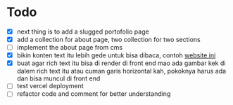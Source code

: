# Todo

- [x] next thing is to add a slugged portofolio page
- [x] add a collection for about page, two collection for two sections
- [ ] implement the about page from cms
- [x] bikin konten text itu lebih gede untuk bisa dibaca, contoh [website ini](https://techcrunch.com/)
- [x] buat agar rich text itu bisa di render di front end mao ada gambar kek di dalem rich text itu atau cuman garis horizontal kah, pokoknya harus ada dan bisa muncul di front end
- [ ] test vercel deployment
- [ ] refactor code and comment for better understanding
